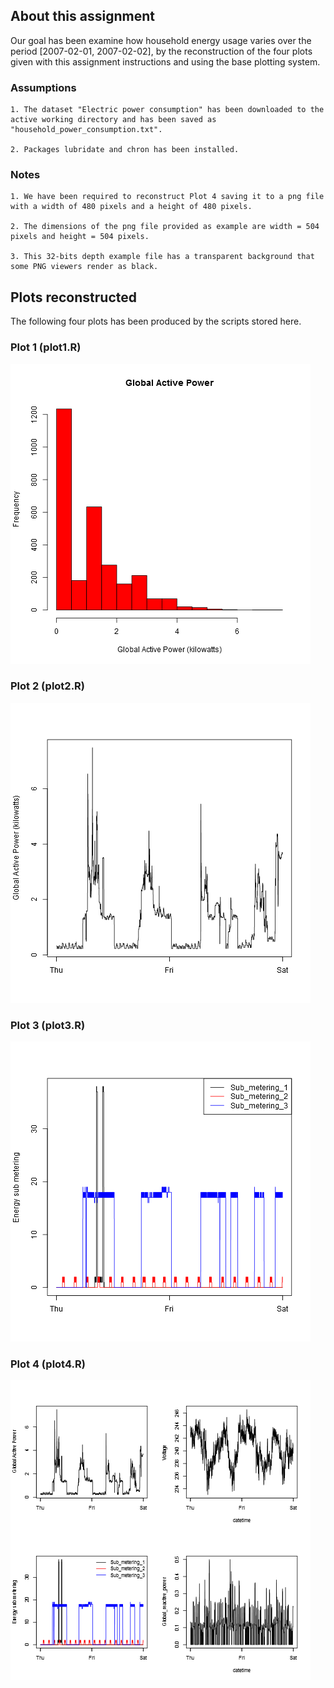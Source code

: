 ## About this assignment

 Our goal has been examine how household energy usage varies over the period [2007-02-01, 2007-02-02], 
 by the reconstruction of the four plots given with this assignment instructions and using the base plotting system.
 
### Assumptions
 
    1. The dataset "Electric power consumption" has been downloaded to the active working directory and has been saved as "household_power_consumption.txt".
    
    2. Packages lubridate and chron has been installed.

### Notes
    1. We have been required to reconstruct Plot 4 saving it to a png file with a width of 480 pixels and a height of 480 pixels.
    
    2. The dimensions of the png file provided as example are width = 504 pixels and height = 504 pixels.
    
    3. This 32-bits depth example file has a transparent background that some PNG viewers render as black.


## Plots reconstructed
   The following four plots has been produced by the scripts stored here.
   
### Plot 1 (plot1.R)


![plot of chunk unnamed-chunk-2](plot1.png) 


### Plot 2 (plot2.R)

![plot of chunk unnamed-chunk-3](plot2.png) 


### Plot 3 (plot3.R)

![plot of chunk unnamed-chunk-4](plot3.png) 


### Plot 4 (plot4.R)

![plot of chunk unnamed-chunk-5](plot4.png) 

